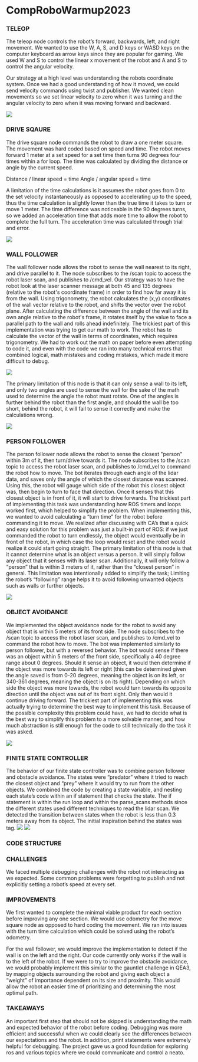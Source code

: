 # CompRoboWarmup2023

### TELEOP 
The teleop node controls the robot’s forward, backwards, left, and right movement. We wanted to use the W, A, S, and D keys or WASD keys on the computer keyboard as arrow keys since they are popular for gaming. We used W and S to control the linear x movement of the robot and A and S to control the angular velocity.

Our strategy at a high level was understanding the robots coordinate system. Once we had a good understanding of how it moved, we could send velocity commands using twist and publisher. We wanted clean movements so we set linear velocity to zero when it was turning and the angular velocity to zero when it was moving forward and backward. 

![](images/image6.png)
### DRIVE SQAURE
The drive square node commands the robot to draw a one meter square. The movement was hard coded based on speed and time. The robot moves forward 1 meter at a set speed for a set time then turns 90 degrees four times within a for loop. The time was calculated by dividing the distance or angle by the current speed. 

Distance / linear speed = time 
Angle / angular speed = time

A limitation of the time calculations is it assumes the robot goes from 0 to the set velocity instantaneously as opposed to accelerating up to the speed, thus the time calculation is slightly lower than the true time it takes to turn or move 1 meter. The time difference was noticeable in the 90 degrees turns, so we added an acceleration time that adds more time to allow the robot to complete the full turn. The acceleration time was calculated through trial and error. 

![](images/image4.png)

### WALL FOLLOWER
The wall follower node allows the robot to sense the wall nearest to its right, and drive parallel to it.
The node subscribes to the /scan topic to access the robot laser scan, and publishes to /cmd_vel. 
Our strategy was to have the robot look at the laser scanner message at both 45 and 135 degrees (relative to the robot's coordinate frame) in order to find how far away it is from the wall. Using trigonometry, the robot calculates the (x,y) coordinates of the wall vector relative to the robot, and shifts the vector over the robot plane. After calculating the difference between the angle of the wall and its own angle relative to the robot's frame, it rotates itself by the value to face a parallel path to the wall and rolls ahead indefinitely. 
The trickiest part of this implementation was trying to get our math to work. The robot has to calculate the vector of the wall in terms of coordinates, which requires trigonometry. We had to work out the math on paper before even attempting to code it, and even with the code we ran into many technical errors that combined logical, math mistakes and coding mistakes, which made it more difficult to debug. 

![](images/photo_5.jpg)

The primary limitation of this node is that it can only sense a wall to its left, and only two angles are used to sense the wall for the sake of the math used to determine the angle the robot must rotate. One of the angles is further behind the robot than the first angle, and should the wall be too short, behind the robot, it will fail to sense it correctly and make the calculations wrong.


![](images/image1.png)
### PERSON FOLLOWER
The person follower node allows the robot to sense the closest "person" within 3m of it, then turn/drive towards it. The node subscribes to the /scan topic to access the robot laser scan, and publishes to /cmd_vel to command the robot how to move.
The bot iterates through each angle of the lidar data, and saves only the angle of which the closest distance was scanned. Using this, the robot will gauge which side of the robot this closest object was, then begin to turn to face that direction. Once it senses that this closest object is in front of it, it will start to drive forwards.
The trickiest part of implementing this task was understanding how ROS timers and loops worked first, which helped to simplify the problem. When implementing this, we wanted to avoid calculating a “turn time” for the robot before commanding it to move. We realized after discussing with CA’s that a quick and easy solution for this problem was just a built-in part of ROS: if we just commanded the robot to turn endlessly, the object would eventually be in front of the robot, in which case the loop would reset and the robot would realize it could start going straight. 
The primary limitation of this node is that it cannot determine what is an object versus a person. It will simply follow any object that it senses with its laser scan. Additionally, it will only follow a “person” that is within 3 meters of it, rather than the “closest person” in general. This limitation was intentionally added to simplify the task; Limiting the robot’s “following” range helps it to avoid following unwanted objects such as walls or further objects. 


![](images/image2.png)
### OBJECT AVOIDANCE
We implemented the object avoidance node for the robot to avoid any object that is within 5 meters of its front side. The node subscribes to the /scan topic to access the robot laser scan, and publishes to /cmd_vel to command the robot how to move. 
The bot was implemented similarly to person follower, but with a reversed behavior. The bot would sense if there was an object within 5 meters of the front side, specifically a 40 degree range about 0 degrees. Should it sense an object, it would then determine if the object was more towards its left or right (this can be determined given the angle saved is from 0-20 degrees, meaning the object is on its left, or 340-361 degrees, meaning the object is on its right). Depending on which side the object was more towards, the robot would turn towards its opposite direction until the object was out of its front sight. Only then would it continue driving forward. 
The trickiest part of implementing this was actually trying to determine the best way to implement this task. Because of the possible complexity this problem could have, we had to decide what is the best way to simplify this problem to a more solvable manner, and how much abstraction is still enough for the code to still technically do the task it was asked. 


![](images/image3.png)
### FINITE STATE CONTROLLER
The behavior of our finite state controller was to combine person follower and obstacle avoidance. The states were “predator” where it tried to reach the closest object and “prey” where it would try to run from the other objects. We combined the code by creating a state variable, and nesting each state’s code within an if statement that checks the state. The if statement is within the run loop and within the parse_scans methods since the different states used different techniques to read the lidar scan. We detected the transition between states when the robot is less than 0.3 meters away from its object. The initial inspiration behind the states was tag. 
![](images/image5.png)
![](images/image7.png)


### CODE STRUCTURE
 
### CHALLENGES
We faced multiple debugging challenges with the robot not interacting as we expected. Some common problems were forgetting to publish and not explicitly setting a robot’s speed at every set. 

### IMPROVEMENTS
We first wanted to complete the minimal viable product for each section before improving any one section. We would use odometry for the move square node as opposed to hard coding the movement. We ran into issues with the turn time calculation which could be solved using the robot’s odometry.

For the wall follower, we would improve the implementation to detect if the wall is on the left and the right. Our code currently only works if the wall is to the left of the robot. 
If we were to try to improve the obstacle avoidance, we would probably implement this similar to the gauntlet challenge in QEA3, by mapping objects surrounding the robot and giving each object a “weight” of importance dependent on its size and proximity. This would allow the robot an easier time of prioritizing and determining the most optimal path. 


### TAKEAWAYS
An important first step that should not be skipped is understanding the math and expected behavior of the robot before coding. Debugging was more efficient and successful when we could clearly see the differences between our expectations and the robot. In addition, print statements were extremely helpful for debugging. The project gave us a good foundation for exploring ros and various topics where we could communicate and control a neato. 
